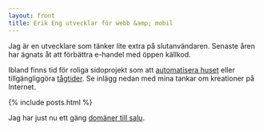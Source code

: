 ```yaml
---
layout: front
title: Erik Eng utvecklar för webb &amp; mobil
---
```


Jag är en utvecklare som tänker lite extra på slutanvändaren. Senaste åren har ägnats åt att förbättra e-handel med öppen källkod.

Ibland finns tid för roliga sidoprojekt som att <a href="https://www.npmjs.com/package/homebridge-verisure" title="homebridge-verisure">automatisera huset</a> eller tillgängliggöra <a href="http://tagtider.net/">tågtider</a>. Se inlägg nedan med mina tankar om kreationer på Internet.

{% include posts.html %}

Jag har just nu ett gäng [domäner till salu](/domaner/).
